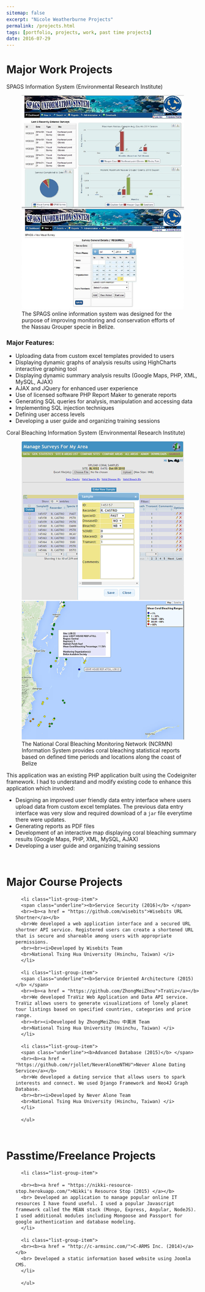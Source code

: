 ```yaml
---
sitemap: false
excerpt: "Nicole Weatherburne Projects"
permalink: /projects.html
tags: [portfolio, projects, work, past time projects]
date: 2016-07-29
---
```


<h1>Major Work Projects</h1>
<div class="alert alert-info" role="alert">
SPAGS Information System (Environmental Research Institute)
</div>

<figure class="half">
	<a href="images/SPAGS_1.jpg"><img src="images/SPAGS_1.jpg"></a>
	<a href="images/SPAGS_2.jpg"><img src="images/SPAGS_2.jpg"></a>
	<figcaption>The SPAGS online information system was designed for the purpose of improving monitoring and conservation efforts of the Nassau Grouper specie in Belize.</figcaption>
</figure>

### Major Features:

- Uploading data from custom excel templates provided to users
- Displaying dynamic graphs of analysis results using HighCharts interactive graphing tool
- Displaying dynamic summary analysis results (Google Maps, PHP, XML, MySQL, AJAX)
- AJAX and JQuery for enhanced user experience
- Use of licensed software PHP Report Maker to generate reports
- Generating SQL queries for analysis, manipulation and accessing data
- Implementing SQL injection techniques
- Defining user access levels
- Developing a user guide and organizing training sessions



<div class="alert alert-info" role="alert">
Coral Bleaching Information System (Environmental Research Institute)
</div>
<figure class="half">
<a href="images/CORAL_2.png"><img src="images/CORAL_2.png"></a>
	<a href="images/Coral_1.png"><img src="images/Coral_1.png"></a>
	<figcaption>The National Coral Bleaching Monitoring Network (NCRMN) Information System provides coral bleaching statistical reports based on defined time periods and locations along the coast of Belize</figcaption>
</figure>


This application was an existing PHP application built using the Codeigniter framework. I had to understand and modify existing code to enhance this application which involved:

- Designing an improved user friendly data entry interface where users upload data from custom excel templates. The previous data entry interface was very slow and required download of a `jar` file everytime there were updates.
- Generating reports as PDF files
- Development of an interactive map displaying coral bleaching summary results (Google Maps, PHP, XML, MySQL, AJAX)
- Developing a user guide and organizing training sessions

<p><br><p>

<h1>Major Course Projects</h1>
<div class="panel panel-primary">
      <ul class="list-group">

      <li class="list-group-item">
      <span class="underline"><b>Service Security (2016)</b> </span>
      <br><b><a href = "https://github.com/wisebits">Wisebits URL Shortner</a></b> 
      <br>We developed a web application interface and a secured URL shortner API service. Registered users can create a shortened URL that is secure and shareable among users with appropriate permissions.
      <br><br><i>Developed by Wisebits Team
      <br>National Tsing Hua University (Hsinchu, Taiwan) </i>
      </li>

      <li class="list-group-item">
      <span class="underline"><b>Service Oriented Architecture (2015)</b> </span>
      <br><b><a href = "https://github.com/ZhongMeiZhou">TraViz</a></b> 
      <br>We developed TraViz Web Application and Data API service. TraViz allows users to generate visualizations of lonely planet tour listings based on specified countries, categories and price range.
      <br><br><i>Developed by ZhongMeiZhou 中美洲 Team
      <br>National Tsing Hua University (Hsinchu, Taiwan) </i>
      </li>

      <li class="list-group-item">
      <span class="underline"><b>Advanced Database (2015)</b> </span>
      <br><b><a href = "https://github.com/rjollet/NeverAloneNTHU">Never Alone Dating Service</a></b> 
      <br>We developed a dating service that allows users to spark interests and connect. We used Django Framework and Neo4J Graph Database.
      <br><br><i>Developed by Never Alone Team
      <br>National Tsing Hua University (Hsinchu, Taiwan) </i>
      </li>

      </ul>
</div>


<p><br><p>

<h1>Passtime/Freelance Projects</h1>
<div class="panel panel-primary">
      <ul class="list-group">
      
      <li class="list-group-item">
   
      <br><b><a href = "https://nikki-resource-stop.herokuapp.com/">Nikki's Resource Stop (2015) </a></b> 
      <br> Developed an application to manage popular online IT resources I have found useful. I used a popular Javascript framework called the MEAN stack (Mongo, Express, Angular, NodeJS). I used additional modules including Mongoose and Passport for google authentication and database modeling.
      </li>

      <li class="list-group-item">
      <br><b><a href = "http://c-armsinc.com/">C-ARMS Inc. (2014)</a></b> 
      <br> Developed a static information based website using Joomla CMS.
      </li>

      </ul>
</div>
